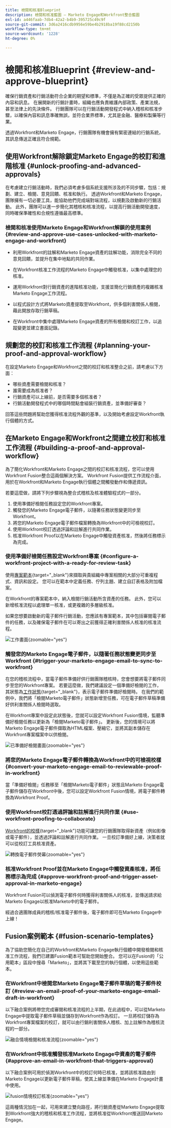 ```yaml
---
title: 檢閱和核准Blueprint
description: 檢閱和核准藍圖 — Marketo Engage和Workfront整合藍圖
exl-id: a446faab-7db4-42a2-b4b9-395725c49c9f
source-git-commit: 3d6a2416cdb9956e59be4b2918ba19f88cd2150b
workflow-type: tm+mt
source-wordcount: '1228'
ht-degree: 0%

---
```


# 檢閱和核准Blueprint {#review-and-approve-blueprint}

確保行銷資產和行銷活動符合企業的期望和標準，不僅是為正確的受眾提供正確的內容和訊息。 在展開新的行銷計畫時，組織也應負責維護內部政策、產業法規，甚至法律上的先決條件。 行銷團隊可以在行銷活動開發程式中納入稽核和核准步驟，以確保內容和訊息準確無誤，並符合業界標準，尤其是金融、醫療和製藥等行業。

透過Workfront和Marketo Engage，行銷團隊有機會擁有緊密連結的行銷系統，其訊息傳送正確且符合規範。

## 使用Workfront解除鎖定Marketo Engage的校訂和進階核准 {#unlock-proofing-and-advanced-approvals}

在考慮建立行銷活動時，我們必須考慮多個系統支援所涉及的不同步驟，包括：規劃、建立、檢閱、意見回饋、核准和執行。 透過Workfront和Marketo Engage，團隊擁有一切必要工具，能協助他們完成端對端流程，以規劃及啟動新的行銷活動。 此外，團隊可以進一步簡化其稽核和核准流程，以提高行銷活動開發速度，同時確保準確性和合規性遵循最高標準。

### 檢閱和核准使用Marketo Engage和Workfront解鎖的使用案例 {#review-and-approve-use-cases-unlocked-with-marketo-engage-and-workfront}

* 利用Workfront的註解和Marketo Engage資產的註解功能，消除完全不同的意見回饋，並提升在集中地點的共同作業。

* 在Workfront核准工作流程的Marketo Engage中觸發核准，以集中處理您的核准。

* 運用Workfront對行銷資產的進階核准功能，支援並簡化行銷資產的複雜核准Marketo Engage工作流程。

* 以程式設計方式將Marketo資產提取至Workfront，供多個利害關係人檢閱，藉此開放存取行銷草稿。

* 在Workfront中集中處理Marketo Engage資產的所有檢閱和校訂工作，以追蹤變更並建立書面記錄。

## 規劃您的校訂和核准工作流程 {#planning-your-proof-and-approval-workflow}

在設定Marketo Engage和Workfront之間的校訂和核准整合之前，請考慮以下方面：

* 哪些資產需要檢閱和核准？
* 誰需要成為核准者？
* 行銷資產可以上線前，是否需要多個核准者？
* 行銷活動開發程式中的哪個時間點會組裝行銷資產，並準備好審查？

回答這些問題將幫助您獲得核准流程外觀的基準，以及開始考慮設定Workfront執行個體的方式。

## 在Marketo Engage和Workfront之間建立校訂和核准工作流程 {#building-a-proof-and-approval-workflow}

為了簡化Workfront和Marketo Engage之間的校訂和核准流程，您可以使用Workfront Fusion整合這兩個解決方案。 Workfront Fusion提供工作流程介面，用於在Workfront和Marketo Engage執行個體之間觸發動作和傳遞資訊。

若要這麼做，請將下列步驟視為整合式稽核及核准體驗程式的一部分。

1. 使用準備好檢閱任務設定您的Workfront專案。
1. 觸發您的Marketo Engage電子郵件，以隨著任務狀態變更同步至Workfront。
1. 將您的Marketo Engage電子郵件檔案轉換為Workfront中的可檢視校訂。
1. 使用Workfront校訂透過評論和註解進行共同作業。
1. 核准Workfront Proof以在Marketo Engage中觸發資產核准，然後將任務標示為完成。

### 使用準備好檢閱任務設定Workfront專案 {#configure-a-workfront-project-with-a-ready-for-review-task}

使用[專案範本](https://experienceleague.adobe.com/docs/workfront/using/manage-work/projects/create-and-manage-project-templates/project-template-overview.html){target="_blank"}來擷取與貴組織中專案相關的大部分可重複程式、資訊和設定。 您可以在範本中定義任務、佇列主題、建立自訂表格及附加檔案。

在Workfront的專案範本中，納入檢閱行銷活動所含資產的任務。 此外，您可以新增核准流程以處理單一核准，或更複雜的多層級核准。

如果您想要啟動新的電子郵件行銷活動，您應該有專案範本，其中包括審閱電子郵件的任務，以及確保電子郵件在可以寄出之前獲得正確利害關係人核准的核准流程。

![工作畫面](assets/review-and-approve-blueprint-1.png){zoomable="yes"}

### 觸發您的Marketo Engage電子郵件，以隨著任務狀態變更同步至Workfront {#trigger-your-marketo-engage-email-to-sync-to-workfront}

在您的稽核流程中，當電子郵件準備好供行銷團隊稽核時，您會想要將電子郵件同步至您的Workfront專案。 若要這麼做，我們建議設定一個準備好檢閱的工作，其狀態為[工作狀態](https://experienceleague.adobe.com/docs/workfront/using/manage-work/projects/update-work-on-a-project/update-task-status.html){target="_blank"}，表示電子郵件準備好檢閱時。 在我們的範例中，我們將「檢閱Marketo電子郵件」狀態新增至任務，可在電子郵件草稿準備好供利害關係人檢閱時選取。

在Workfront專案中設定此狀態後，您就可以設定Workfront Fusion情境，監聽準備好檢閱任務以更新為「檢閱Marketo電子郵件」。 更新後，您的情境可以將Marketo Engage電子郵件擷取為HTML檔案、壓縮它，並將其副本儲存在Workfront專案檔案中以供檢閱。

![已準備好檢閱畫面](assets/review-and-approve-blueprint-2.png){zoomable="yes"}

### 將您的Marketo Engage電子郵件轉換為Workfront中的可檢視校樣 {#convert-your-marketo-engage-email-to-reviewable-proof-in-workfront}

當「準備好檢閱」任務移至「檢閱Marketo電子郵件」狀態且Marketo Engage電子郵件儲存在Workfront中後，您可以設定Workfront Fusion情境，將電子郵件轉換為Workfront Proof。

### 使用Workfront校訂透過評論和註解進行共同作業 {#use-workfront-proofing-to-collaborate}

[Workfront的校樣](https://experienceleague.adobe.com/docs/workfront/using/review-and-approve-work/proofing/proofing-overview/proofing-basics.html){target="_blank"}功能可讓您的行銷團隊取得新資產（例如影像或電子郵件），並透過評論和註解進行共同作業。 一旦校訂準備好上線，決策者就可以從校訂工具核准資產。

![轉換電子郵件熒幕](assets/review-and-approve-blueprint-3.png){zoomable="yes"}

### 核准Workfront Proof並在Marketo Engage中觸發資產核准，將任務標示為完成 {#approve-workfront-proof-and-trigger-asset-approval-in-marketo-engage}

Workfront Fusion可以偵測電子郵件何時獲得利害關係人的核准，並傳送請求給Marketo Engage以核准Marketo中的電子郵件。

經過合適團隊成員的稽核/核准電子郵件後，電子郵件即可在Marketo Engage中上線！

## Fusion案例範本 {#fusion-scenario-templates}

為了協助您簡化在自己的Workfront和Marketo Engage執行個體中開發檢閱和核准工作流程，我們已建置Fusion範本可幫助您開始整合。 您可以在Fusion的「公用範本」區段中搜尋「Marketo」，並將其下載至您的執行個體，以使用這些範本。

### 在Workfront中檢閱您Marketo Engage電子郵件草稿的電子郵件校訂 {#review-an-email-proof-of-your-marketo-engage-email-draft-in-workfront}

以下融合案例將帶您完成審閱和核准流程的上半期，在此過程中，可以從Marketo Engage中提取電子郵件草稿並儲存到Workfront作為校訂。 一旦將校訂儲存為Workfront專案檔案的校訂，就可以由行銷利害關係人稽核、加上註解作為稽核流程的一部分。

![融合情境檢閱和核准流程](assets/review-and-approve-blueprint-4.png){zoomable="yes"}

### 在Workfront中核准觸發核准Marketo Engage中資產的電子郵件 {#approve-an-email-in-workfront-that-triggers-approval}

以下融合案例可用於偵測Workfront中的校訂何時已核准，並將該核准路由到Marketo Engage以更新電子郵件草稿，使其上線並準備在Marketo Engage計畫中使用。

![fusion情境校訂核准](assets/review-and-approve-blueprint-5.png){zoomable="yes"}

這兩種情況加在一起，可用來建立雙向路徑，將行銷資產從Marketo Engage提取到Workfront強大的稽核和核准工作流程，並將核准從Workfront推送回Marketo Engage。
